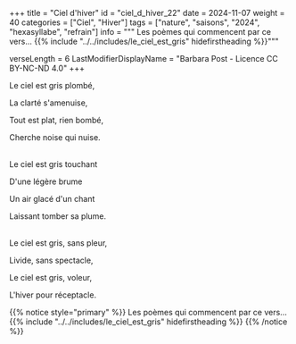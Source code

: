 +++
title = "Ciel d'hiver"
id = "ciel_d_hiver_22"
date = 2024-11-07
weight = 40
categories = ["Ciel", "Hiver"]
tags = ["nature", "saisons", "2024", "hexasyllabe", "refrain"]
info = """
Les poèmes qui commencent par ce vers...
{{% include "../../includes/le_ciel_est_gris" hidefirstheading %}}"""

verseLength = 6
LastModifierDisplayName = "Barbara Post - Licence CC BY-NC-ND 4.0"
+++

Le ciel est gris plombé,

La clarté s'amenuise,

Tout est plat, rien bombé,

Cherche noise qui nuise.

 \
Le ciel est gris touchant 

D'une légère brume 

Un air glacé d'un chant 

Laissant tomber sa plume.

 \
Le ciel est gris, sans pleur,

Livide, sans spectacle,

Le ciel est gris, voleur,

L'hiver pour réceptacle.

{{% notice style="primary" %}}
Les poèmes qui commencent par ce vers...
{{% include "../../includes/le_ciel_est_gris" hidefirstheading %}}
{{% /notice %}}
